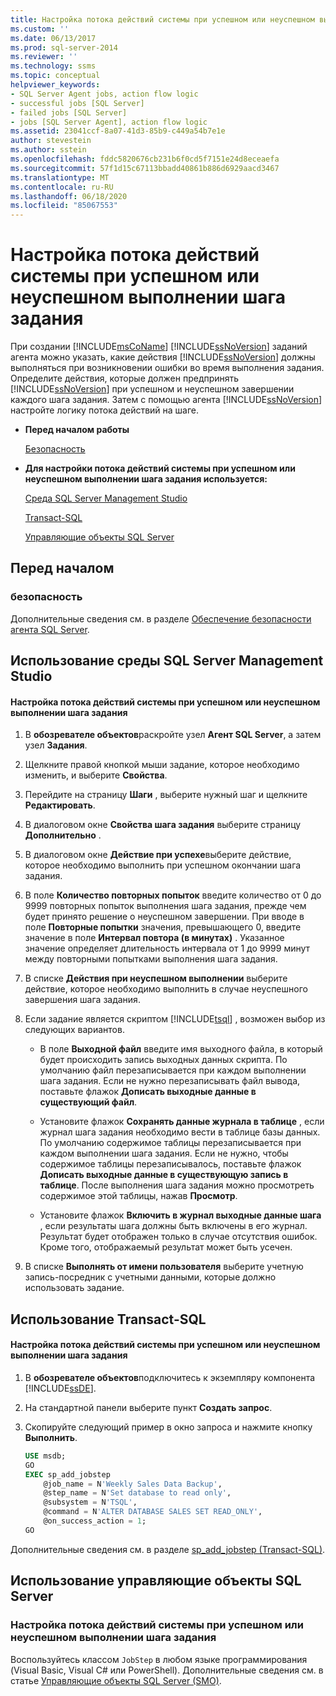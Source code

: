 ```yaml
---
title: Настройка потока действий системы при успешном или неуспешном выполнении шага задания | Документация Майкрософт
ms.custom: ''
ms.date: 06/13/2017
ms.prod: sql-server-2014
ms.reviewer: ''
ms.technology: ssms
ms.topic: conceptual
helpviewer_keywords:
- SQL Server Agent jobs, action flow logic
- successful jobs [SQL Server]
- failed jobs [SQL Server]
- jobs [SQL Server Agent], action flow logic
ms.assetid: 23041ccf-8a07-41d3-85b9-c449a54b7e1e
author: stevestein
ms.author: sstein
ms.openlocfilehash: fddc5820676cb231b6f0cd5f7151e24d8eceaefa
ms.sourcegitcommit: 57f1d15c67113bbadd40861b886d6929aacd3467
ms.translationtype: MT
ms.contentlocale: ru-RU
ms.lasthandoff: 06/18/2020
ms.locfileid: "85067553"
---
```

# <a name="set-job-step-success-or-failure-flow"></a>Настройка потока действий системы при успешном или неуспешном выполнении шага задания
  При создании [!INCLUDE[msCoName](../../includes/msconame-md.md)] [!INCLUDE[ssNoVersion](../../includes/ssnoversion-md.md)] заданий агента можно указать, какие действия [!INCLUDE[ssNoVersion](../../includes/ssnoversion-md.md)] должны выполняться при возникновении ошибки во время выполнения задания. Определите действия, которые должен предпринять [!INCLUDE[ssNoVersion](../../includes/ssnoversion-md.md)] при успешном и неуспешном завершении каждого шага задания. Затем с помощью агента [!INCLUDE[ssNoVersion](../../includes/ssnoversion-md.md)] настройте логику потока действий на шаге.  
  
-   **Перед началом работы**  
  
     [Безопасность](#Security)  
  
-   **Для настройки потока действий системы при успешном или неуспешном выполнении шага задания используется:**  
  
     [Среда SQL Server Management Studio](#SSMS)  
  
     [Transact-SQL](#TSQL)  
  
     [Управляющие объекты SQL Server](#SMO)  
  
## <a name="before-you-begin"></a>Перед началом  
  
###  <a name="security"></a><a name="Security"></a> безопасность  
 Дополнительные сведения см. в разделе [Обеспечение безопасности агента SQL Server](implement-sql-server-agent-security.md).  
  
##  <a name="using-sql-server-management-studio"></a><a name="SSMS"></a> Использование среды SQL Server Management Studio  
  
#### <a name="to-set-job-step-success-or-failure-flow"></a>Настройка потока действий системы при успешном или неуспешном выполнении шага задания  
  
1.  В **обозревателе объектов**раскройте узел **Агент SQL Server**, а затем узел **Задания**.  
  
2.  Щелкните правой кнопкой мыши задание, которое необходимо изменить, и выберите **Свойства**.  
  
3.  Перейдите на страницу **Шаги** , выберите нужный шаг и щелкните **Редактировать**.  
  
4.  В диалоговом окне **Свойства шага задания** выберите страницу **Дополнительно** .  
  
5.  В диалоговом окне **Действие при успехе**выберите действие, которое необходимо выполнить при успешном окончании шага задания.  
  
6.  В поле **Количество повторных попыток** введите количество от 0 до 9999 повторных попыток выполнения шага задания, прежде чем будет принято решение о неуспешном завершении. При вводе в поле **Повторные попытки** значения, превышающего 0, введите значение в поле **Интервал повтора (в минутах)** . Указанное значение определяет длительность интервала от 1 до 9999 минут между повторными попытками выполнения шага задания.  
  
7.  В списке **Действия при неуспешном выполнении** выберите действие, которое необходимо выполнить в случае неуспешного завершения шага задания.  
  
8.  Если задание является скриптом [!INCLUDE[tsql](../../includes/tsql-md.md)] , возможен выбор из следующих вариантов.  
  
    -   В поле **Выходной файл** введите имя выходного файла, в который будет происходить запись выходных данных скрипта. По умолчанию файл перезаписывается при каждом выполнении шага задания. Если не нужно перезаписывать файл вывода, поставьте флажок **Дописать выходные данные в существующий файл**.  
  
    -   Установите флажок **Сохранять данные журнала в таблице** , если журнал шага задания необходимо вести в таблице базы данных. По умолчанию содержимое таблицы перезаписывается при каждом выполнении шага задания. Если не нужно, чтобы содержимое таблицы перезаписывалось, поставьте флажок **Дописать выходные данные в существующую запись в таблице**. После выполнения шага задания можно просмотреть содержимое этой таблицы, нажав **Просмотр**.  
  
    -   Установите флажок **Включить в журнал выходные данные шага** , если результаты шага должны быть включены в его журнал. Результат будет отображен только в случае отсутствия ошибок. Кроме того, отображаемый результат может быть усечен.  
  
9. В списке **Выполнять от имени пользователя** выберите учетную запись-посредник с учетными данными, которые должно использовать задание.  
  
##  <a name="using-transact-sql"></a><a name="TSQL"></a> Использование Transact-SQL  
  
#### <a name="to-set-job-step-success-or-failure-flow"></a>Настройка потока действий системы при успешном или неуспешном выполнении шага задания  
  
1.  В **обозревателе объектов**подключитесь к экземпляру компонента [!INCLUDE[ssDE](../../includes/ssde-md.md)].  
  
2.  На стандартной панели выберите пункт **Создать запрос**.  
  
3.  Скопируйте следующий пример в окно запроса и нажмите кнопку **Выполнить**.  
  
    ```sql
    USE msdb;  
    GO  
    EXEC sp_add_jobstep  
        @job_name = N'Weekly Sales Data Backup',  
        @step_name = N'Set database to read only',  
        @subsystem = N'TSQL',  
        @command = N'ALTER DATABASE SALES SET READ_ONLY',   
        @on_success_action = 1;  
    GO  
    ```  
  
 Дополнительные сведения см. в разделе [sp_add_jobstep &#40;Transact-SQL&#41;](/sql/relational-databases/system-stored-procedures/sp-add-jobstep-transact-sql).  
  
##  <a name="using-sql-server-management-objects"></a><a name="SMO"></a>Использование управляющие объекты SQL Server  

### <a name="to-set-job-step-success-or-failure-flow"></a>Настройка потока действий системы при успешном или неуспешном выполнении шага задания
  
 Воспользуйтесь классом `JobStep` в любом языке программирования (Visual Basic, Visual C# или PowerShell). Дополнительные сведения см. в статье [Управляющие объекты SQL Server (SMO)](https://msdn.microsoft.com/library/ms162169.aspx).  

